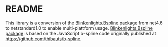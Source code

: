 # README #
This library is a conversion of the [Blinkenlights.Bspline package](https://bitbucket.org/pgrebenc/b-spline) from net4.6 to netstandard1.0 to enable multi-plattform usage.
[Blinkenlights.Bspline package](https://bitbucket.org/pgrebenc/b-spline) is based on the JavaScript b-spline code originally published at https://github.com/thibauts/b-spline.